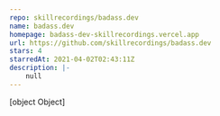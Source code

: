 ```yaml
---
repo: skillrecordings/badass.dev
name: badass.dev
homepage: badass-dev-skillrecordings.vercel.app
url: https://github.com/skillrecordings/badass.dev
stars: 4
starredAt: 2021-04-02T02:43:11Z
description: |-
    null
---
```


[object Object]
